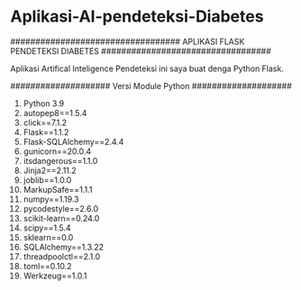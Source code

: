 # Aplikasi-AI-pendeteksi-Diabetes

##################################
APLIKASI FLASK PENDETEKSI DIABETES
##################################

Aplikasi Artifical Inteligence Pendeteksi ini saya buat denga Python Flask.

####################
Versi Module Python
####################

1. Python 3.9
2. autopep8==1.5.4
3. click==7.1.2
4. Flask==1.1.2
5. Flask-SQLAlchemy==2.4.4
6. gunicorn==20.0.4
7. itsdangerous==1.1.0
8. Jinja2==2.11.2
9. joblib==1.0.0
10. MarkupSafe==1.1.1
11. numpy==1.19.3
12. pycodestyle==2.6.0
13. scikit-learn==0.24.0
14. scipy==1.5.4
15. sklearn==0.0
16. SQLAlchemy==1.3.22
17. threadpoolctl==2.1.0
18. toml==0.10.2
19. Werkzeug==1.0.1

